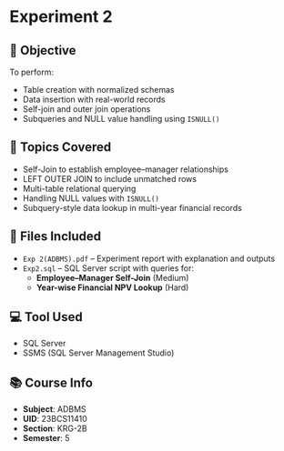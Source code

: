 # Experiment 2

## 🎯 Objective  
To perform:  
- Table creation with normalized schemas  
- Data insertion with real-world records  
- Self-join and outer join operations  
- Subqueries and NULL value handling using `ISNULL()`

## 🔹 Topics Covered
- Self-Join to establish employee–manager relationships  
- LEFT OUTER JOIN to include unmatched rows  
- Multi-table relational querying  
- Handling NULL values with `ISNULL()`  
- Subquery-style data lookup in multi-year financial records

## 📁 Files Included
- `Exp 2(ADBMS).pdf` – Experiment report with explanation and outputs  
- `Exp2.sql` – SQL Server script with queries for:
  - **Employee–Manager Self-Join** (Medium)
  - **Year-wise Financial NPV Lookup** (Hard)

## 💻 Tool Used
- SQL Server  
- SSMS (SQL Server Management Studio)

## 📚 Course Info  
- **Subject**: ADBMS  
- **UID**: 23BCS11410  
- **Section**: KRG-2B  
- **Semester**: 5

